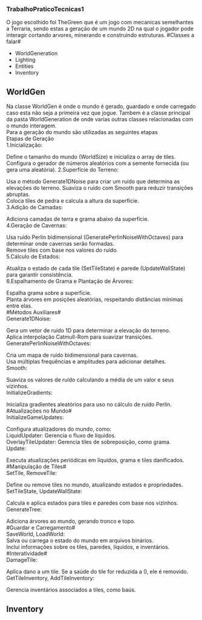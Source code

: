 ### TrabalhoPraticoTecnicas1 ###
O jogo escolhido foi TheGreen que é um jogo com mecanicas semelhantes a Terraria, sendo estas a geração de um mundo 2D na qual o jogador pode interagir cortando arvores, minerando e construindo estruturas.
#Classes a falar#
- WorldGeneration
- Lighting
- Entities
- Inventory

## WorldGen ##
Na classe WorldGen é onde o mundo é gerado, guardado e onde carregado caso esta não seja a primeira vez que jogue. Tambem é a classe principal da pasta WorldGeneration de onde varias outras classes relacionadas com o mundo interagem.  
Para a geração do mundo são utilizadas as seguintes etapas  
Etapas de Geração  
1.Inicialização:

Define o tamanho do mundo (WorldSize) e inicializa o array de tiles.
Configura o gerador de números aleatórios com a semente fornecida (ou gera uma aleatória).
2.Superfície do Terreno:

Usa o método Generate1DNoise para criar um ruído que determina as elevações do terreno.
Suaviza o ruído com Smooth para reduzir transições abruptas.  
Coloca tiles de pedra e calcula a altura da superfície.  
3.Adição de Camadas:  

Adiciona camadas de terra e grama abaixo da superfície.  
4.Geração de Cavernas:  

Usa ruído Perlin bidimensional (GeneratePerlinNoiseWithOctaves) para determinar onde cavernas serão formadas.  
Remove tiles com base nos valores do ruído.  
5.Cálculo de Estados:  

Atualiza o estado de cada tile (SetTileState) e parede (UpdateWallState) para garantir consistência.  
6.Espalhamento de Grama e Plantação de Árvores:  

Espalha grama sobre a superfície.  
Planta árvores em posições aleatórias, respeitando distâncias mínimas entre elas.  
#Métodos Auxiliares#  
Generate1DNoise:  

Gera um vetor de ruído 1D para determinar a elevação do terreno.  
Aplica interpolação Catmull-Rom para suavizar transições.  
GeneratePerlinNoiseWithOctaves:  

Cria um mapa de ruído bidimensional para cavernas.  
Usa múltiplas frequências e amplitudes para adicionar detalhes.  
Smooth:  

Suaviza os valores de ruído calculando a média de um valor e seus vizinhos.  
InitializeGradients:  

Inicializa gradientes aleatórios para uso no cálculo de ruído Perlin.  
#Atualizações no Mundo#  
InitializeGameUpdates:  

Configura atualizadores do mundo, como:  
LiquidUpdater: Gerencia o fluxo de líquidos.  
OverlayTileUpdater: Gerencia tiles de sobreposição, como grama.  
Update:  

Executa atualizações periódicas em líquidos, grama e tiles danificados.  
#Manipulação de Tiles#  
SetTile, RemoveTile:  

Define ou remove tiles no mundo, atualizando estados e propriedades.  
SetTileState, UpdateWallState:  

Calcula e aplica estados para tiles e paredes com base nos vizinhos.  
GenerateTree:  

Adiciona árvores ao mundo, gerando tronco e topo.  
#Guardar e Carregamento#  
SaveWorld, LoadWorld:  
Salva ou carrega o estado do mundo em arquivos binários.  
Inclui informações sobre os tiles, paredes, líquidos, e inventários.  
#Interatividade#  
DamageTile:  

Aplica dano a um tile. Se a saúde do tile for reduzida a 0, ele é removido.  
GetTileInventory, AddTileInventory:  

Gerencia inventários associados a tiles, como baús.

## Inventory ##


